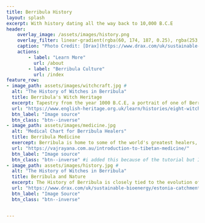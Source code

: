 ```yaml
---
title: Berribula History
layout: splash
excerpt: With history dating all the way back to 10,000 B.C.E
header: 
    overlay_image: /assets/images/history.png
    overlay_filter: linear-gradient(rgba(60, 174, 187, 0.25), rgba(253, 242, 224, 0.25))
    caption: "Photo Credit: [Drax](https://www.drax.com/uk/sustainable-bioenergy/estonia-catchment-area-analysis/)"
    actions:
        - label: "Learn More"
          url: /about
        - label: "Berribula Culture"
          url: /index
feature_row:
- image_path: assets/images/witchcraft.jpg #
  alt: "The History of Witches in Berribula"
  title: Berribula's Witch Heritage
  excerpt: Tapestry from the year 1000 B.C.E, a portrait of one of Berribula's pioneers in witchcraft, Ivy Yuljanga
  url: "https://www.english-heritage.org.uk/learn/histories/eight-witchcraft-myths/"
  btn_label: "Image source"
  btn_class: "btn--inverse"
- image_path: assets/images/medicine.jpg
  alt: "Medical Chart for Berribula Healers"
  title: Berribula Medicine
  exercept: Berribula is home to some of the world's greatest healers, all for the best price - Free! #
  url: "https://vajrayana.com.au/introduction-to-tibetan-medicine/"
  btn_label: "Image source"
  btn_class: "btn--inverse" #i added this because of the tutorial but I do not fully understand why it's there...yet...updated note| the inverse makes the button have a black border, i looked at the utility classes for buttons
- image_path: assets/images/history.jpg #
  alt: "The History of Witches in Berribula"
  title: Berribula and Nature
  excerpt: The History of Berribula is closely tied to the evolution of nature, the very root of all magic.
  url: "https://www.drax.com/uk/sustainable-bioenergy/estonia-catchment-area-analysis/"
  btn_label: "Image Source"
  btn_class: "btn--inverse"


---
```


